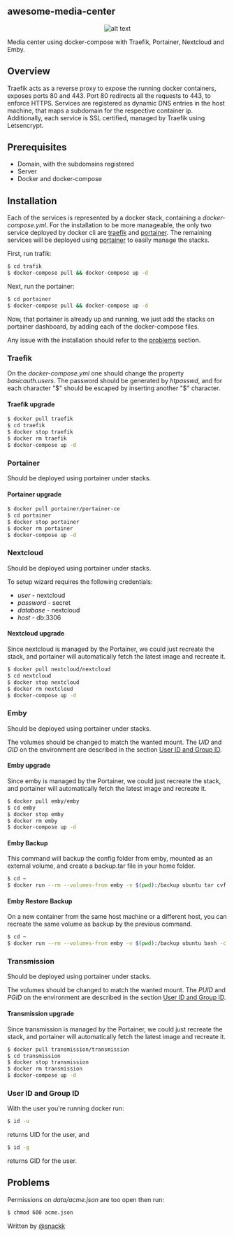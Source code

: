 ## awesome-media-center
<p align="center">
  <img src="https://upload.wikimedia.org/wikipedia/commons/7/79/Docker_%28container_engine%29_logo.png" alt="alt text">
</p>
Media center using docker-compose with Traefik, Portainer, Nextcloud and Emby.

## Overview

Traefik acts as a reverse proxy to expose the running docker containers, exposes ports 80 and 443. Port 80 redirects all the requests to 443, to enforce HTTPS. Services are registered as dynamic DNS entries in the host machine, that maps a subdomain for the respective container ip. Additionally, each service is SSL certified, managed by Traefik using Letsencrypt.

## Prerequisites

* Domain, with the subdomains registered
* Server
* Docker and docker-compose

## Installation

Each of the services is represented by a docker stack, containing a *docker-compose.yml*. For the installation to be more manageable, the only two service deployed by docker cli are [traefik](#traefik) and [portainer](#portainer). The remaining services will be deployed using [portainer](#portainer) to easily manage the stacks.

First, run trafik:
```sh
$ cd trafik
$ docker-compose pull && docker-compose up -d
```

Next, run the portainer:
```sh
$ cd portainer
$ docker-compose pull && docker-compose up -d
```

Now, that portainer is already up and running, we just add the stacks on portainer dashboard, by adding each of the docker-compose files.

Any issue with the installation should refer to the [problems](#problems) section.

### <a name="traefik"></a> Traefik

On the *docker-compose.yml* one should change the property *basicauth.users*. The password should be generated by *htpasswd*, and for each character "$" should be escaped by inserting another "$" character.

#### Traefik upgrade

```sh
$ docker pull traefik
$ cd traefik
$ docker stop traefik
$ docker rm traefik 
$ docker-compose up -d
```

### <a name="portainer"></a> Portainer

Should be deployed using portainer under stacks.

#### Portainer upgrade

```sh
$ docker pull portainer/portainer-ce
$ cd portainer
$ docker stop portainer
$ docker rm portainer 
$ docker-compose up -d
```

### Nextcloud

Should be deployed using portainer under stacks.

To setup wizard requires the following credentials:
* *user* - nextcloud
* *password* - secret
* *database* - nextcloud
* *host* - db:3306

#### Nextcloud upgrade

Since nextcloud is managed by the Portainer, we could just recreate the stack, and portainer will automatically fetch the latest image and recreate it. 

```sh
$ docker pull nextcloud/nextcloud
$ cd nextcloud
$ docker stop nextcloud
$ docker rm nextcloud 
$ docker-compose up -d
```

### Emby

Should be deployed using portainer under stacks.

The volumes should be changed to match the wanted mount. The *UID* and *GID* on the environment are described in the section [User ID and Group ID](#user). 

#### Emby upgrade

Since emby is managed by the Portainer, we could just recreate the stack, and portainer will automatically fetch the latest image and recreate it. 

```sh
$ docker pull emby/emby
$ cd emby
$ docker stop emby
$ docker rm emby 
$ docker-compose up -d
```

#### Emby Backup

This command will backup the config folder from emby, mounted as an external volume, and create a backup.tar file in your home folder. 
```sh
$ cd ~
$ docker run --rm --volumes-from emby -v $(pwd):/backup ubuntu tar cvf /backup/backup.tar /config
```

#### Emby Restore Backup

On a new container from the same host machine or a different host, you can recreate the same volume as backup by the previous command.
```sh
$ cd ~
$ docker run --rm --volumes-from emby -v $(pwd):/backup ubuntu bash -c "cd /config && tar xvf /backup/backup.tar --strip 1"
```

### Transmission

Should be deployed using portainer under stacks.

The volumes should be changed to match the wanted mount. The *PUID* and *PGID* on the environment are described in the section [User ID and Group ID](#user).

#### Transmission upgrade

Since transmission is managed by the Portainer, we could just recreate the stack, and portainer will automatically fetch the latest image and recreate it. 

```sh
$ docker pull transmission/transmission
$ cd transmission
$ docker stop transmission
$ docker rm transmission 
$ docker-compose up -d
```

### <a name="user"></a> User ID and Group ID

With the user you're running docker run:
```sh
$ id -u
```
returns UID for the user, and
```sh
$ id -g
```
returns GID for the user.

## <a name="problems"></a> Problems

Permissions on *data/acme.json* are too open then run:
```sh
$ chmod 600 acme.json
```

  Written by [@snackk](https://github.com/snackk)

